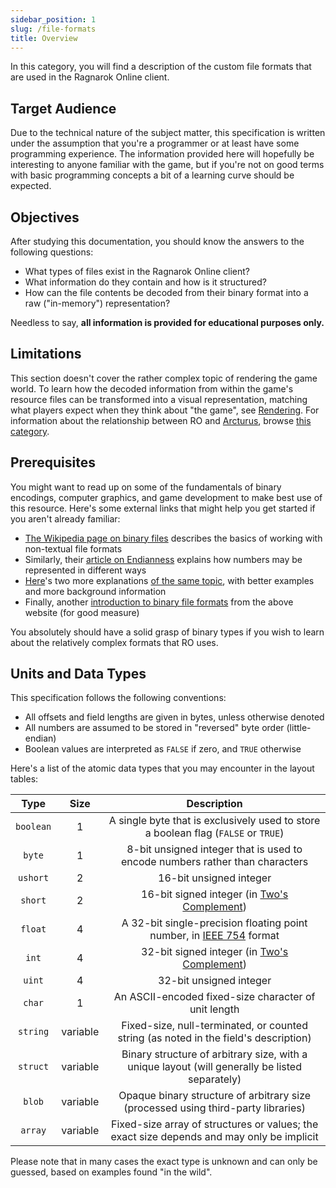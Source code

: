 ```yaml
---
sidebar_position: 1
slug: /file-formats
title: Overview
---
```


In this category, you will find a description of the custom file formats that are used in the Ragnarok Online client.

## Target Audience

Due to the technical nature of the subject matter, this specification is written under the assumption that you're a programmer or at least have some programming experience. The information provided here will hopefully be interesting to anyone familiar with the game, but if you're not on good terms with basic programming concepts a bit of a learning curve should be expected.

## Objectives

After studying this documentation, you should know the answers to the following questions:

- What types of files exist in the Ragnarok Online client?
- What information do they contain and how is it structured?
- How can the file contents be decoded from their binary format into a raw ("in-memory") representation?

Needless to say, **all information is provided for educational purposes only.**

## Limitations

This section doesn't cover the rather complex topic of rendering the game world. To learn how the decoded information from within the game's resource files can be transformed into a visual representation, matching what players expect when they think about "the game", see [Rendering](/rendering/). For information about the relationship between RO and [Arcturus](https://steam-games.org/game/47632/arcturus-the-curse-and-loss-of-divinity/), browse [this category](/arcturus/).

## Prerequisites

You might want to read up on some of the fundamentals of binary encodings, computer graphics, and game development to make best use of this resource. Here's some external links that might help you get started if you aren't already familiar:

- [The Wikipedia page on binary files](https://en.wikipedia.org/wiki/Binary_file) describes the basics of working with non-textual file formats
- Similarly, their [article on Endianness](https://en.wikipedia.org/wiki/Endianness) explains how numbers may be represented in different ways
- [Here](https://betterexplained.com/articles/understanding-big-and-little-endian-byte-order/)'s two more explanations [of the same topic](https://betterexplained.com/articles/understanding-big-and-little-endian-byte-order/), with better examples and more background information
- Finally, another [introduction to binary file formats](https://betterexplained.com/articles/a-little-diddy-about-binary-file-formats/) from the above website (for good measure)

You absolutely should have a solid grasp of binary types if you wish to learn about the relatively complex formats that RO uses.

## Units and Data Types

This specification follows the following conventions:

- All offsets and field lengths are given in bytes, unless otherwise denoted
- All numbers are assumed to be stored in "reversed" byte order (little-endian)
- Boolean values are interpreted as `FALSE` if zero, and `TRUE` otherwise

Here's a list of the atomic data types that you may encounter in the layout tables:

|   Type    |   Size   |                                                  Description                                                  |
| :-------: | :------: | :-----------------------------------------------------------------------------------------------------------: |
| `boolean` |    1     |              A single byte that is exclusively used to store a boolean flag (`FALSE` or `TRUE`)               |
|  `byte`   |    1     |                 8-bit unsigned integer that is used to encode numbers rather than characters                  |
| `ushort`  |    2     |                                            16-bit unsigned integer                                            |
|  `short`  |    2     |        16-bit signed integer (in [Two's Complement](https://en.wikipedia.org/wiki/Two%27s_complement))        |
|  `float`  |    4     | A 32-bit single-precision floating point number, in [IEEE 754](https://en.wikipedia.org/wiki/IEEE_754) format |
|   `int`   |    4     |        32-bit signed integer (in [Two's Complement](https://en.wikipedia.org/wiki/Two%27s_complement))        |
|  `uint`   |    4     |                                            32-bit unsigned integer                                            |
|  `char`   |    1     |                             An ASCII-encoded fixed-size character of unit length                              |
| `string`  | variable |             Fixed-size, null-terminated, or counted string (as noted in the field's description)              |
| `struct`  | variable |        Binary structure of arbitrary size, with a unique layout (will generally be listed separately)         |
|  `blob`   | variable |               Opaque binary structure of arbitrary size (processed using third-party libraries)               |
|  `array`  | variable |           Fixed-size array of structures or values; the exact size depends and may only be implicit           |

Please note that in many cases the exact type is unknown and can only be guessed, based on examples found "in the wild".
